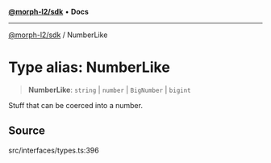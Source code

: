 [**@morph-l2/sdk**](../globals.md) • **Docs**

***

[@morph-l2/sdk](../globals.md) / NumberLike

# Type alias: NumberLike

> **NumberLike**: `string` \| `number` \| `BigNumber` \| `bigint`

Stuff that can be coerced into a number.

## Source

src/interfaces/types.ts:396
